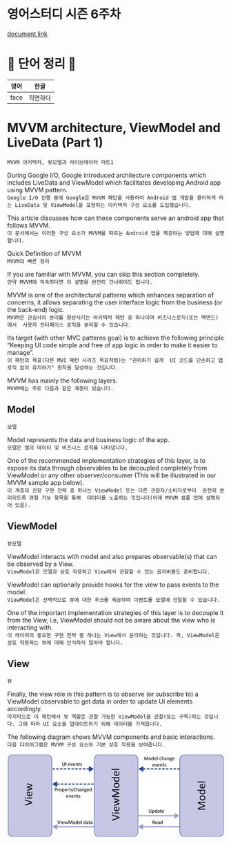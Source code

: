 
# 영어스터디 시즌 6주차

[document link](https://proandroiddev.com/mvvm-architecture-viewmodel-and-livedata-part-1-604f50cda1)

# 📗 단어 정리 📘

|영어|한글|
|----|----|
|face|직면하다|


# MVVM architecture, ViewModel and LiveData (Part 1)   
`MVVM 아키텍처, 뷰모델과 라이브데이터 파트1`   
   
During Google I/O, Google introduced architecture components which includes LiveData and 
ViewModel which facilitates developing Android app using MVVM pattern.    
`Google I/O 진행 중에 Google은 MVVM 패턴을 사용하여 Android 앱 개발을 용이하게 하는
LiveData 및 ViewModel을 포함하는 아키텍처 구성 요소를 도입했습니다.`   
   
This article discusses how can these components serve an android app that follows MVVM.   
`이 문서에서는 이러한 구성 요소가 MVVM을 따르는 Android 앱을 제공하는 방법에 대해 설명합니다.`   
   
Quick Definition of MVVM   
`MVVM의 빠른 정리`   

If you are familiar with MVVM, you can skip this section completely.   
`만약 MVVM에 익숙하다면 이 설명을 완전히 건너뛰어도 됩니다.`   
   
MVVM is one of the architectural patterns which enhances separation of concerns, 
it allows separating the user interface logic from the business (or the back-end) logic.   
`MVVM은 관심사의 분리를 향상시키는 아키텍처 패턴 중 하나이며 비즈니스로직(또는 백엔드) 에서 
사용자 인터페이스 로직을 분리할 수 있습니다.`   
   
Its target (with other MVC patterns goal) is to achieve the following principle 
“Keeping UI code simple and free of app logic in order to make it easier to manage”.   
`이 패턴의 목표(다른 MVC 패턴 시리즈 목표처럼)는 "관리하기 쉽게 
UI 코드를 단순하고 앱 로직 없이 유지하기" 원칙을 달성하는 것입니다.`   
   
MVVM has mainly the following layers:   
`MVVM에는 주로 다음과 같은 계층이 있습니다.`  
   
## Model   
`모델`   
   
Model represents the data and business logic of the app.   
`모델은 앱의 데이터 및 비즈니스 로직를 나타냅니다.`   
   
One of the recommended implementation strategies of this layer, 
is to expose its data through observables to be decoupled completely 
from ViewModel or any other observer/consumer 
(This will be illustrated in our MVVM sample app below).   
`이 계층의 권장 구현 전략 중 하나는 ViewModel 또는 다른 관찰자/소비자로부터 
완전히 분리되도록 관찰 가능 항목을 통해 
데이터를 노출하는 것입니다(아래 MVVM 샘플 앱에 설명되어 있음).`   
   
## ViewModel
`뷰모델`   
   
ViewModel interacts with model and also prepares observable(s) that can be observed by a View.    
`ViewModel은 모델과 상호 작용하고 View에서 관찰할 수 있는 옵저버블도 준비합니다.`   
   
ViewModel can optionally provide hooks for the view to pass events to the model.   
`ViewModel은 선택적으로 뷰에 대한 후크를 제공하여 이벤트를 모델에 전달할 수 있습니다.`   
   
One of the important implementation strategies of this layer is to decouple it from the View,
i.e, ViewModel should not be aware about the view who is interacting with.   
`이 레이어의 중요한 구현 전략 중 하나는 View에서 분리하는 것입니다.
즉, ViewModel은 상호 작용하는 뷰에 대해 인식하지 않아야 합니다.`   
   
## View
`뷰`   
      
Finally, the view role in this pattern is to observe (or subscribe to) a ViewModel observable to 
get data in order to update UI elements accordingly.   
`마지막으로 이 패턴에서 뷰 역할은 관찰 가능한 ViewModel을 관찰(또는 구독)하는 것입니다.
그에 따라 UI 요소를 업데이트하기 위해 데이터를 가져옵니다.`   
   
The following diagram shows MVVM components and basic interactions.   
`다음 다이어그램은 MVVM 구성 요소와 기본 상호 작용을 보여줍니다.`   
   

![사진](mvvm_loner_1.png)
